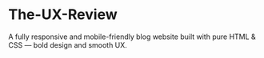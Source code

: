 # The-UX-Review
A fully responsive and mobile-friendly blog website built with pure HTML &amp; CSS — bold design and smooth UX.
